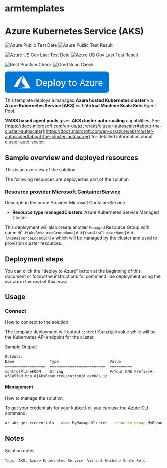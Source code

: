 # armtemplates

# Azure Kubernetes Service (AKS)

![Azure Public Test Date](https://azurequickstartsservice.blob.core.windows.net/badges/101-aks-vmss-systemassigned-identity/PublicLastTestDate.svg)
![Azure Public Test Result](https://azurequickstartsservice.blob.core.windows.net/badges/101-aks-vmss-systemassigned-identity/PublicDeployment.svg)

![Azure US Gov Last Test Date](https://azurequickstartsservice.blob.core.windows.net/badges/101-aks-vmss-systemassigned-identity/FairfaxLastTestDate.svg)
![Azure US Gov Last Test Result](https://azurequickstartsservice.blob.core.windows.net/badges/101-aks-vmss-systemassigned-identity/FairfaxDeployment.svg)

![Best Practice Check](https://azurequickstartsservice.blob.core.windows.net/badges/101-aks-vmss-systemassigned-identity/BestPracticeResult.svg)
![Cred Scan Check](https://azurequickstartsservice.blob.core.windows.net/badges/101-aks-vmss-systemassigned-identity/CredScanResult.svg)

[![Deploy To Azure](https://raw.githubusercontent.com/Azure/azure-quickstart-templates/master/1-CONTRIBUTION-GUIDE/images/deploytoazure.svg?sanitize=true)](https://portal.azure.com/#create/Microsoft.Template/uri/https%3A%2F%2Fraw.githubusercontent.com%2Fabotzki%2Fmain%2Faks-nodepools.json)

This template deploys a managed **Azure hosted Kubernetes cluster** via **Azure Kubernetes Service (AKS)** with **Virtual Machine Scale Sets** Agent Pool.

**VMSS based agent pools** gives **AKS cluster** **auto-scaling** capabilities.
See [https://docs.microsoft.com/en-us/azure/aks/cluster-autoscaler#about-the-cluster-autoscaler](https://docs.microsoft.com/en-us/azure/aks/cluster-autoscaler#about-the-cluster-autoscaler) for detailed information about cluster auto-scaler. 

## Sample overview and deployed resources

This is an overview of the solution

The following resources are deployed as part of the solution

### Resource provider Microsoft.ContainerService

Description Resource Provider Microsoft.ContainerService

+ **Resource type managedClusters**: Azure Kubernetes Service Managed Cluster

This deployment will also create another `Managed` Resource Group with name `MC_#{AksResourceGroupName}#_#{YourAksClusterName}#_#{AksResourceLocation}#` which will be managed by the cluster and used to provision cluster resources.  

## Deployment steps

You can click the "deploy to Azure" button at the beginning of this document or follow the instructions for command line deployment using the scripts in the root of this repo.

## Usage

### Connect

How to connect to the solution

The template deployment will output `controlPlaneFQDN` value while will be the Kubernetes API endpoint for the cluster.  

Sample Output:

```
Outputs:
Name                Type                       Value
==================  =========================  ==========
controlPlaneFQDN    String                     #{Your DNS Prefix}#-a38a5fa0.hcp.#{AksResourceLocation}#.azmk8s.io
```

#### Management

How to manage the solution

To get your credentials for your kubectl-cli you can use the Azure CLI command: 

```bash
az aks get-credentials --name MyManagedCluster --resource-group MyResourceGroup
```

## Notes

Solution notes

`Tags: AKS, Azure Kubernetes Service, Virtual Machine Scale Sets`
